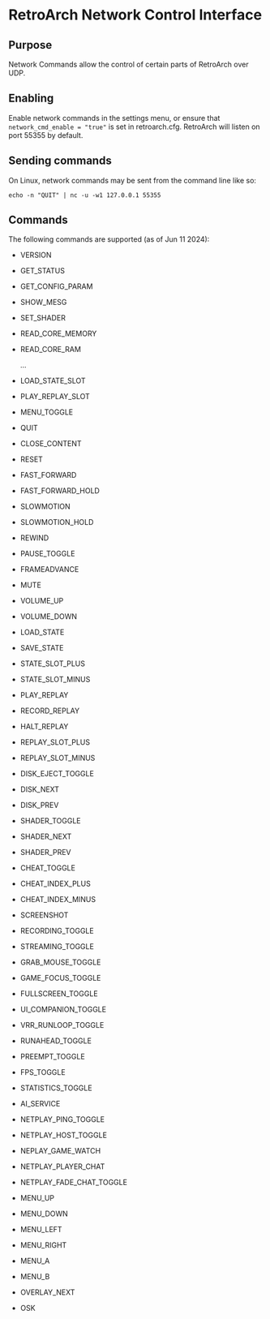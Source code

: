 # RetroArch Network Control Interface

## Purpose
Network Commands allow the control of certain parts of RetroArch over UDP.


## Enabling
Enable network commands in the settings menu, or ensure that `network_cmd_enable = "true"` is set in retroarch.cfg.
RetroArch will listen on port 55355 by default.

## Sending commands
On Linux, network commands may be sent from the command line like so:

````
echo -n "QUIT" | nc -u -w1 127.0.0.1 55355
````

## Commands
The following commands are supported (as of Jun 11 2024):

* VERSION
* GET_STATUS
* GET_CONFIG_PARAM <param name>
* SHOW_MESG

* SET_SHADER <shader path>

* READ_CORE_MEMORY <address> <number of bytes>
* READ_CORE_RAM <address> <byte1> <byte2> ...

* LOAD_STATE_SLOT <slot number>
* PLAY_REPLAY_SLOT <slot number>

* MENU_TOGGLE
* QUIT
* CLOSE_CONTENT
* RESET

* FAST_FORWARD
* FAST_FORWARD_HOLD
* SLOWMOTION
* SLOWMOTION_HOLD
* REWIND
* PAUSE_TOGGLE
* FRAMEADVANCE

* MUTE
* VOLUME_UP
* VOLUME_DOWN

* LOAD_STATE
* SAVE_STATE
* STATE_SLOT_PLUS
* STATE_SLOT_MINUS

* PLAY_REPLAY
* RECORD_REPLAY
* HALT_REPLAY
* REPLAY_SLOT_PLUS
* REPLAY_SLOT_MINUS

* DISK_EJECT_TOGGLE
* DISK_NEXT
* DISK_PREV

* SHADER_TOGGLE
* SHADER_NEXT
* SHADER_PREV

* CHEAT_TOGGLE
* CHEAT_INDEX_PLUS
* CHEAT_INDEX_MINUS

* SCREENSHOT
* RECORDING_TOGGLE
* STREAMING_TOGGLE

* GRAB_MOUSE_TOGGLE
* GAME_FOCUS_TOGGLE
* FULLSCREEN_TOGGLE
* UI_COMPANION_TOGGLE

* VRR_RUNLOOP_TOGGLE
* RUNAHEAD_TOGGLE
* PREEMPT_TOGGLE
* FPS_TOGGLE
* STATISTICS_TOGGLE
* AI_SERVICE

* NETPLAY_PING_TOGGLE
* NETPLAY_HOST_TOGGLE
* NEPLAY_GAME_WATCH
* NETPLAY_PLAYER_CHAT
* NETPLAY_FADE_CHAT_TOGGLE

* MENU_UP
* MENU_DOWN
* MENU_LEFT
* MENU_RIGHT
* MENU_A
* MENU_B

* OVERLAY_NEXT
* OSK
